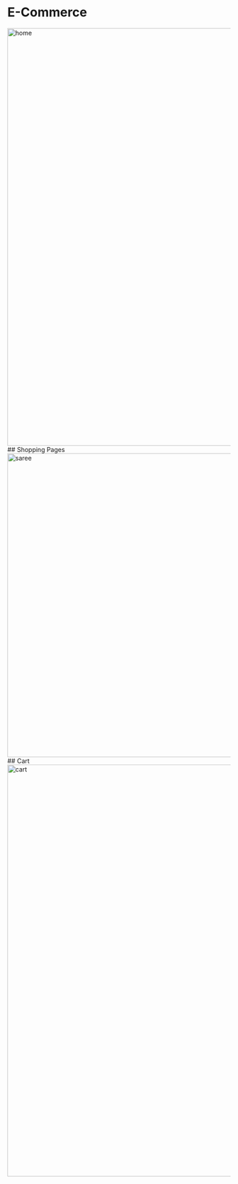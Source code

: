# E-Commerce
<img width="943" alt="home" src="https://github.com/user-attachments/assets/8102893d-7f77-47b0-bfee-1d66341aee5c">
## Shopping Pages
<img width="686" alt="saree" src="https://github.com/user-attachments/assets/2ac9418b-cdd9-4368-9b58-b3f535429506">
## Cart
<img width="930" alt="cart" src="https://github.com/user-attachments/assets/e64426d9-8da1-407a-8afa-d2d06c32ac0c">
